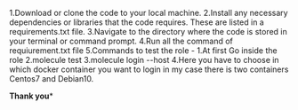 1.Download or clone the code to your local machine.
2.Install any necessary dependencies or libraries that the code requires. These are listed in a requirements.txt file.
3.Navigate to the directory where the code is stored in your terminal or command prompt.
4.Run all the command of requiurement.txt file 
5.Commands to test the role -
  1.At first Go inside the role
  2.molecule test 
  3.molecule login --host
  4.Here you have to choose in which docker container you want to login in my case there is two containers Centos7 and Debian10.

********Thank you*********
